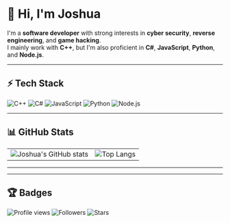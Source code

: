 # 👋 Hi, I'm Joshua

I'm a **software developer** with strong interests in **cyber security**, **reverse engineering**, and **game hacking**.  
I mainly work with **C++**, but I'm also proficient in **C#**, **JavaScript**, **Python**, and **Node.js**.

---

## ⚡ Tech Stack
![C++](https://img.shields.io/badge/C++-00599C?logo=c%2B%2B&logoColor=white)
![C#](https://img.shields.io/badge/C%23-239120?logo=c-sharp&logoColor=white)
![JavaScript](https://img.shields.io/badge/JavaScript-F7DF1E?logo=javascript&logoColor=black)
![Python](https://img.shields.io/badge/Python-3776AB?logo=python&logoColor=white)
![Node.js](https://img.shields.io/badge/Node.js-339933?logo=node.js&logoColor=white)

---

## 📊 GitHub Stats

<table>
  <tr>
    <td>
      <img src="https://github-readme-stats.vercel.app/api?username=ItsJustJoshua&show_icons=true&theme=tokyonight" alt="Joshua's GitHub stats" />
    </td>
    <td>
      <img src="https://github-readme-stats.vercel.app/api/top-langs/?username=ItsJustJoshua&layout=compact&theme=tokyonight" alt="Top Langs" />
    </td>
  </tr>
</table>


---

<!--
## 📫 Contact Me
- Email: your@email.com
- [LinkedIn](https://www.linkedin.com/in/yourprofile)
- [Twitter](https://twitter.com/yourprofile)
- [Personal Website](https://yourwebsite.com)
-->

---

## 🏆 Badges
![Profile views](https://komarev.com/ghpvc/?username=YOUR_USERNAME&color=blue)
![Followers](https://img.shields.io/github/followers/YOUR_USERNAME?style=social)
![Stars](https://img.shields.io/github/stars/YOUR_USERNAME?style=social)
